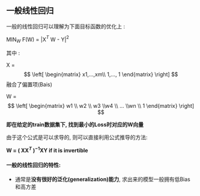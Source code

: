 ## 一般线性回归

一般的线性回归可以理解为下面目标函数的优化上 :

MIN$_W$ F(W)  = |X$^T$ W - Y|$^2$  

其中 : 

X = $$ \left[  \begin{matrix}   x1,...,xm\\ 1,..., 1   \end{matrix}  \right] $$  融合了偏置项(Bais)



W = $$ \left[  \begin{matrix}   w1 \\ w2 \\ w3 \\w4  \\  ... \\wn \\ 1  \end{matrix}  \right] $$   

**即在给定的train数据集下, 找到最小的Loss时对应的W向量**

由于这个公式是可以求导的, 则可以直接利用公式推导的方法: 

**W = ( XX$^T$ )$^{-1}$XY if it is invertible**



#### 一般的线性回归的特性:

- 通常是**没有很好的泛化(generalization)能力**, 求出来的模型一般拥有低Bias 和高方差







